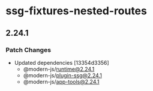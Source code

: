 # ssg-fixtures-nested-routes

## 2.24.1

### Patch Changes

- Updated dependencies [13354d3356]
  - @modern-js/runtime@2.24.1
  - @modern-js/plugin-ssg@2.24.1
  - @modern-js/app-tools@2.24.1
